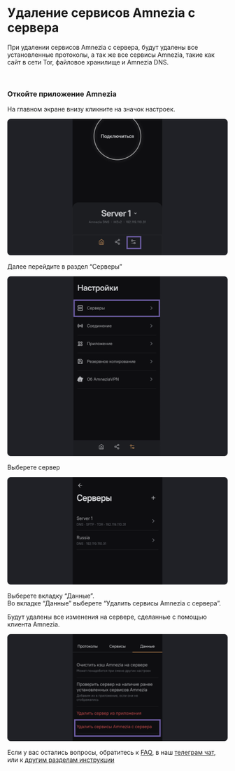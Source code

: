 # Удаление сервисов Amnezia с сервера 

При удалении сервисов Amnezia с сервера, будут удалены все установленные протоколы, а так же все сервисы Amnezia, такие как сайт в сети Tor, файловое хранилище и Amnezia DNS.  

&nbsp;

### Откойте приложение Amnezia


На главном экране внизу кликните на значок настроек. 

![](https://raw.githubusercontent.com/amnezia-vpn/amnezia.org-content/master/docs/ru/instructions/07_delete-servises-amnezia/img/dsa_ru_1.png)

Далее перейдите в раздел “Серверы” 

![](https://raw.githubusercontent.com/amnezia-vpn/amnezia.org-content/master/docs/ru/instructions/07_delete-servises-amnezia/img/dsa_ru_2.png)

Выберете сервер 

![](https://raw.githubusercontent.com/amnezia-vpn/amnezia.org-content/master/docs/ru/instructions/07_delete-servises-amnezia/img/dsa_ru_3.png)

Выберете вкладку “Данные”.\
Во вкладке “Данные” выберете “Удалить сервисы Amnezia с сервера”.

Будут удалены все изменения на сервере, сделанные с помощью клиента Amnezia. 

![](https://raw.githubusercontent.com/amnezia-vpn/amnezia.org-content/master/docs/ru/instructions/07_delete-servises-amnezia/img/dsa_ru_4.png)


Если у вас остались вопросы, обратитесь к [FAQ], в наш [телеграм чат], или к [другим разделам инструкции]


[amnezia-site-ext-link]: https://amnezia-web-nx1r.vercel.app
[FAQ]: /faq
[телеграм чат]: https://t.me/amnezia_vpn
[другим разделам инструкции]: ../instructions





